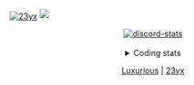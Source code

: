[<img align="center" alt="23yx" src="https://media.discordapp.net/attachments/1285033718028697776/1300588415171166309/bannerrrr_novo.png?ex=672162d9&is=67201159&hm=a7b951ab0bef990e420a3a50aff188a8372aefec6169bae676b6c809d7fccdbb&=&format=webp&quality=lossless&width=1440&height=560" />][website]
<a href="https://www.github.com/xevaly" target="_blank" rel="noreferrer"><img
src="https://img.shields.io/github/followers/23yx?logo=github&style=for-the-badge&color=0891b2&labelColor=1c1917" /></a>

<div align='center'>
<a href='https://discordapp.com/users/852620708743086100'><img align='center' alt='discord-stats' src='https://api.discord-status.me/852620708743086100?nitro&boost=7&gradient=%231e0b1a%2C%23000000%2C%23000000%2C%23160316'></img></a>
<br /><br/>
<details>
  <summary>Coding stats</summary>
  
  [![Coding-Time](https://github-readme-stats.vercel.app/api/wakatime?username=xx&layout=compact&theme=radical)](https://wakatime.com/@xx)
</details>
<p><a href="https://luxurious.cc";  target="website">Luxurious</a> | <a href="https://https://discordapp.com/users/852620708743086100";  target="discord">23yx</a></p>
</div>

[website]: https://luxurious.cc/
